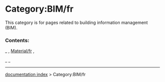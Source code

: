 # Category:BIM/fr
This category is for pages related to building information management (BIM).

### Contents:

_ , [Material/fr](Material/fr.md) ,

_ _

---
[documentation index](../README.md) > Category:BIM/fr
